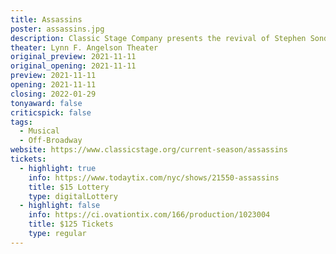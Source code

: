 ```yaml
---
title: Assassins
poster: assassins.jpg
description: Classic Stage Company presents the revival of Stephen Sondheim and John Weidman's musical drama
theater: Lynn F. Angelson Theater
original_preview: 2021-11-11
original_opening: 2021-11-11
preview: 2021-11-11
opening: 2021-11-11
closing: 2022-01-29
tonyaward: false
criticspick: false
tags: 
  - Musical
  - Off-Broadway
website: https://www.classicstage.org/current-season/assassins
tickets:
  - highlight: true
    info: https://www.todaytix.com/nyc/shows/21550-assassins
    title: $15 Lottery
    type: digitalLottery
  - highlight: false
    info: https://ci.ovationtix.com/166/production/1023004
    title: $125 Tickets
    type: regular
---
```


